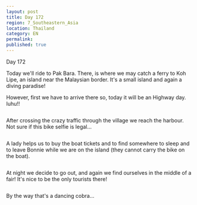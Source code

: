 ```yaml
---
layout: post
title: Day 172
region: 7_Southeastern_Asia
location: Thailand
category: EN
permalink:
published: true
---
```


Day 172

Today we'll ride to Pak Bara. There, is where we may catch a ferry to Koh Lipe, an island near the Malaysian border. It's a small island and again a diving paradise!

However, first we have to arrive there so, today it will be an Highway day. Iuhu!!

<p><a
href="https://lh3.googleusercontent.com/0N7Mvn73bqBrdr_TTsz_L8x7m5kInrQDSP9ik-ZkjwFmBPG7jc9oI4zz_X8ltlJfPPnktuSv6CnqVqlBP_eOf6Gic6WhD3c8D-BNTXQg4x5sTaBgbZ9lcNUDaknsvZMpvO7mA1ru9WOgcKjMJa3hz55HJDXiK29sFhK1NaO42ouIIhrW4FKtpBFfu8Prid60jhUCdYG-5K3EkSY7KDN8fzmf6MOCN2zlFDnseB2A2d8XxoeRuJ0mpvUyMPh2P2rkD7F592K01KUeizdDbEl6m75vSfl88C911I0cha78jQzk8U7N5UMXW8Q9XuVyUcWaQA8L9MjCdEXzCyk8BjGShoLoB0fn1pzYfm3HMVdYkDZbBjB3jH_pRMRoANQx01lIWSJTyB1-g4M7FkA8x_1eZZHtd5h9CIWjsDDeSaMbOLEffUmsJBibhWUkZjbsJn62QbmuS_mWC8WW4HejJejaGVhTVUj5_tqfssmiZ96_anXOoCnzHrcww4tAsGnCu2DRfocwWa5t3aCxFYgbYrD5biyCKY9JNIbMnsWIDW0JhwXgLdb91g1HSSikGNVpkRm0JALnvNc2pvTCKH92huByT9gy6i3LpbXOs6jzWd6vo39Vxj36rky7rraUYt8nevhNqdiCeyfxZ0pbGgJHcu451s2z454Ex7qcrcpBrGHHEDARmEQbrJ2ibm4Cq0Wv96ABOci-psiH7416va2eWXE=w836-h627-no"><img 
src="https://lh3.googleusercontent.com/0N7Mvn73bqBrdr_TTsz_L8x7m5kInrQDSP9ik-ZkjwFmBPG7jc9oI4zz_X8ltlJfPPnktuSv6CnqVqlBP_eOf6Gic6WhD3c8D-BNTXQg4x5sTaBgbZ9lcNUDaknsvZMpvO7mA1ru9WOgcKjMJa3hz55HJDXiK29sFhK1NaO42ouIIhrW4FKtpBFfu8Prid60jhUCdYG-5K3EkSY7KDN8fzmf6MOCN2zlFDnseB2A2d8XxoeRuJ0mpvUyMPh2P2rkD7F592K01KUeizdDbEl6m75vSfl88C911I0cha78jQzk8U7N5UMXW8Q9XuVyUcWaQA8L9MjCdEXzCyk8BjGShoLoB0fn1pzYfm3HMVdYkDZbBjB3jH_pRMRoANQx01lIWSJTyB1-g4M7FkA8x_1eZZHtd5h9CIWjsDDeSaMbOLEffUmsJBibhWUkZjbsJn62QbmuS_mWC8WW4HejJejaGVhTVUj5_tqfssmiZ96_anXOoCnzHrcww4tAsGnCu2DRfocwWa5t3aCxFYgbYrD5biyCKY9JNIbMnsWIDW0JhwXgLdb91g1HSSikGNVpkRm0JALnvNc2pvTCKH92huByT9gy6i3LpbXOs6jzWd6vo39Vxj36rky7rraUYt8nevhNqdiCeyfxZ0pbGgJHcu451s2z454Ex7qcrcpBrGHHEDARmEQbrJ2ibm4Cq0Wv96ABOci-psiH7416va2eWXE=w836-h627-no" class="oversize" alt=""></a></p>

After crossing the crazy traffic through the village we reach the harbour. Not sure if this bike selfie is legal...

<p><a
href="https://lh3.googleusercontent.com/VrHpcD1pYQksr7FiXysIqby--bwJiVHVXvT2rCqWoYYRp-iIzom1xVdJBT-36zV3J_Tgr4BCtY5wb-ObXQZcT9vWdZZSE6xiWYvpcBDaaH626EiUsaaHGJVuJqOfDcfR2PwpIUfwn2-Tql9P2eDxJJsSVryJ1e2_llqX5x7bYa0K7bHOK84VWNIRzGnmU7yPv66Hm3Iud32fxh8osIbqitnRVom3FXf4XBaq5UOZsQ-2KO9FoT8ZLCh7gLyEzLiIUx3uqfackglbClKQea5bi4eWFu9f0Vrd-kfuKTmVmCzJ3SWnY4MMku0jjhz7M9-iDHiucG01luQIJRdjdJ2pKn6wwulZrkG9mNTk5ujO6roW0OxDDcH__LPtTo-HDIQPr03GHOxlFkk3MHKDjzNz0_Etgrry816ReQL2VIX7P3e8Ry58QEpgqexI6bkyunTx3B7KJRb1Ux32Fivl0tE21RpqzP6LD3SO9dBxpkc6icTYdEhvdyG-ZBvZUcYZ5VjmP79lpTU67c5aCB8DFUegqqlOejtHDEYkLcMDCh5B7Vg56EhG02B2z_1Ampi9RAFsGn9ETIreFsjVOJzMiBn4jFS7ovoVoXrz6mqQDMeakM7ytJHsgjsMf18bxrPCWBaOGrMBeMrzvK98-mn9mJgYZbT847WlpnkYH0OxvLYXTJo0RErdFGwwDJS2rLDnmGcIVyPlLVhVHcCIttSwzVE=w471-h627-no"><img 
src="https://lh3.googleusercontent.com/VrHpcD1pYQksr7FiXysIqby--bwJiVHVXvT2rCqWoYYRp-iIzom1xVdJBT-36zV3J_Tgr4BCtY5wb-ObXQZcT9vWdZZSE6xiWYvpcBDaaH626EiUsaaHGJVuJqOfDcfR2PwpIUfwn2-Tql9P2eDxJJsSVryJ1e2_llqX5x7bYa0K7bHOK84VWNIRzGnmU7yPv66Hm3Iud32fxh8osIbqitnRVom3FXf4XBaq5UOZsQ-2KO9FoT8ZLCh7gLyEzLiIUx3uqfackglbClKQea5bi4eWFu9f0Vrd-kfuKTmVmCzJ3SWnY4MMku0jjhz7M9-iDHiucG01luQIJRdjdJ2pKn6wwulZrkG9mNTk5ujO6roW0OxDDcH__LPtTo-HDIQPr03GHOxlFkk3MHKDjzNz0_Etgrry816ReQL2VIX7P3e8Ry58QEpgqexI6bkyunTx3B7KJRb1Ux32Fivl0tE21RpqzP6LD3SO9dBxpkc6icTYdEhvdyG-ZBvZUcYZ5VjmP79lpTU67c5aCB8DFUegqqlOejtHDEYkLcMDCh5B7Vg56EhG02B2z_1Ampi9RAFsGn9ETIreFsjVOJzMiBn4jFS7ovoVoXrz6mqQDMeakM7ytJHsgjsMf18bxrPCWBaOGrMBeMrzvK98-mn9mJgYZbT847WlpnkYH0OxvLYXTJo0RErdFGwwDJS2rLDnmGcIVyPlLVhVHcCIttSwzVE=w471-h627-no" class="oversize" alt=""></a></p>

A lady helps us to buy the boat tickets and to find somewhere to sleep and to leave Bonnie while we are on the island (they cannot carry the bike on the boat).

<p><a
href="https://lh3.googleusercontent.com/CeARkMMyrE3rg14RvA1aYuEfI1b-n9EF9t5wq05yEAIRfR1K5n2_1map3Mdz3Fnp1-kXZZpt4L7xVZqgJSyzeCTUHBgrxqQ7NnK2_C5_Jjrsf3WhL5EkWugcDyjizpkVMnpViBYIf05GQ-CemixhuCwNCLRxssfWwHRzhB3GuAkZMafHe8604nQ1xl50DxUTe01UOsecgd1kjIrezMn8cxhtkj9uvLqaUJdsnMErQbKvpZLcGFldR4p1XusU7aPuHoDKtODFDJ_rcjQIv5Dw_CBeJprm2gC8WKClBEwPHs7-TG2ZrOLN_T-sNaRTkOj2PR9aZ6pMThYaqreFUOuvle2auxxawOdrfn_6zVYXEyb1GnKP9XQ2nSt613uMuJ0Tju8is1e7z3Mdf-GVXnn_VpZ514T9M9F3lZ4Auyipig1nHpunVZbaY8HF6ZmQ6cWO2LS99Pmc09_4VkMx2iKlEoZWCvduBlTvlgMtdvrNb5u_OdJAyTRux9QUb4qtMalpxKfJoOLaThlwSaCZ3izx_lbaTkHzT9n2i0phvgkmuLuevS0UHDF5LtCnU26D5SMk65s3VDtGYnCq8i3n9dPLvDZzExZTIKS4RxD-yip6Jjy1IOEFPQUb-f9y9Y3CGIj0Ub6R5Is604rEiOyk9dXVdjqcDr8MUoImVj2GpGVav-a_JdDdz4ZTGLdmVMzlFxNh_nnkIKmSg_oU0eQNa-I=w836-h627-no"><img 
src="https://lh3.googleusercontent.com/CeARkMMyrE3rg14RvA1aYuEfI1b-n9EF9t5wq05yEAIRfR1K5n2_1map3Mdz3Fnp1-kXZZpt4L7xVZqgJSyzeCTUHBgrxqQ7NnK2_C5_Jjrsf3WhL5EkWugcDyjizpkVMnpViBYIf05GQ-CemixhuCwNCLRxssfWwHRzhB3GuAkZMafHe8604nQ1xl50DxUTe01UOsecgd1kjIrezMn8cxhtkj9uvLqaUJdsnMErQbKvpZLcGFldR4p1XusU7aPuHoDKtODFDJ_rcjQIv5Dw_CBeJprm2gC8WKClBEwPHs7-TG2ZrOLN_T-sNaRTkOj2PR9aZ6pMThYaqreFUOuvle2auxxawOdrfn_6zVYXEyb1GnKP9XQ2nSt613uMuJ0Tju8is1e7z3Mdf-GVXnn_VpZ514T9M9F3lZ4Auyipig1nHpunVZbaY8HF6ZmQ6cWO2LS99Pmc09_4VkMx2iKlEoZWCvduBlTvlgMtdvrNb5u_OdJAyTRux9QUb4qtMalpxKfJoOLaThlwSaCZ3izx_lbaTkHzT9n2i0phvgkmuLuevS0UHDF5LtCnU26D5SMk65s3VDtGYnCq8i3n9dPLvDZzExZTIKS4RxD-yip6Jjy1IOEFPQUb-f9y9Y3CGIj0Ub6R5Is604rEiOyk9dXVdjqcDr8MUoImVj2GpGVav-a_JdDdz4ZTGLdmVMzlFxNh_nnkIKmSg_oU0eQNa-I=w836-h627-no" class="oversize" alt=""></a></p>

At night we decide to go out, and again we find ourselves in the middle of a fair! It's nice to be the only tourists there!

<p><a
href="https://lh3.googleusercontent.com/Xd4jD-KnMDvGn7m5m5KctamWLTcmYkTXHLnNJZ9BXPms5dcBUKul96mALwJdpiDUkQ6c53qGAp0MvGO5Rl4ihv2qjo66i1v4wKvFfUCFH8RMEoxEUbvz1aAY1qsU9-1vJ3uPNUoOFgag--NxjwJuCrfpg1SA_NzoS_wSzZXvDxN8Ut1UookfExfE1jQlDDm4UQztyeBkXZQfrVIVD5jjL87sja8xYplN8IHt3K0saiVta22fsh-0BgksSe4t8yk4g6VzO1VUh6RWDydyXvh4I5YC4Z4121eeFu2JNnRuIBKPaWYaKfHrjmQp-w6sBlkcAb1j6AXxvYlHgUv8Aba18PXrxUpd8kAZLwrbb1ozRdzVVRVFMTbZphO4nlNMTml81PVFtvFajK_9ZZvCSSSTXtPiQkFHXxeOZ8xoAmipfXOLnpdS3QCqJJN2Fwy2_zE_e94xYYmZ83C2sB3c9N9a6S_Qevk6mn2B69KahaIsHpWVoyiALx6dDwunK-Jhlsp5KzebUcga2h_LK1TxUSw633vV_sxCIBnq4yspUJ74PTXPC1fnFVlATMW4CDbFv2Uqe2Nf8rp_FLWpzu1RZsjusPqZ1mWXrdFwctVhGfFjNLgVRb86E_9BxARFyHEsPEZOUsYbScSI6JPoDDIurYi_yGzlXdJ3iEDVNhc8ysBBRFfCxKrwAU9FrYYeXvaibwg4UqnioGYefBNszkGXs5M=w836-h627-no"><img 
src="https://lh3.googleusercontent.com/Xd4jD-KnMDvGn7m5m5KctamWLTcmYkTXHLnNJZ9BXPms5dcBUKul96mALwJdpiDUkQ6c53qGAp0MvGO5Rl4ihv2qjo66i1v4wKvFfUCFH8RMEoxEUbvz1aAY1qsU9-1vJ3uPNUoOFgag--NxjwJuCrfpg1SA_NzoS_wSzZXvDxN8Ut1UookfExfE1jQlDDm4UQztyeBkXZQfrVIVD5jjL87sja8xYplN8IHt3K0saiVta22fsh-0BgksSe4t8yk4g6VzO1VUh6RWDydyXvh4I5YC4Z4121eeFu2JNnRuIBKPaWYaKfHrjmQp-w6sBlkcAb1j6AXxvYlHgUv8Aba18PXrxUpd8kAZLwrbb1ozRdzVVRVFMTbZphO4nlNMTml81PVFtvFajK_9ZZvCSSSTXtPiQkFHXxeOZ8xoAmipfXOLnpdS3QCqJJN2Fwy2_zE_e94xYYmZ83C2sB3c9N9a6S_Qevk6mn2B69KahaIsHpWVoyiALx6dDwunK-Jhlsp5KzebUcga2h_LK1TxUSw633vV_sxCIBnq4yspUJ74PTXPC1fnFVlATMW4CDbFv2Uqe2Nf8rp_FLWpzu1RZsjusPqZ1mWXrdFwctVhGfFjNLgVRb86E_9BxARFyHEsPEZOUsYbScSI6JPoDDIurYi_yGzlXdJ3iEDVNhc8ysBBRFfCxKrwAU9FrYYeXvaibwg4UqnioGYefBNszkGXs5M=w836-h627-no" class="oversize" alt=""></a></p>

By the way that's a dancing cobra...

<p><a
href="https://lh3.googleusercontent.com/ygvDd8067_yU41Y7kv6UhFpiTysUkGDZjqwUvDCGvV3mo2fOfbcVn5rNtdPsUJubUn8R8JO1XAnv96J_Ua-AVRuEmezf9JYLbrcv0Hsw8vWL9fctSePBKG2hC3AW3rD0A1O-n9VkjdtfXYzvgQ_ZMSDV-FqhunmeBCHElvv-2GIytMpH9jO1WpIUnxU8y_CrsnhHpWQa1NyRNPTPW_-h7hB3sn5b8RkUZoQakIRM76czEuWEkNBjtjhjELLdssaAWSXMKDy4egZ8BmmQ2hDjJTYJTQ2PIt683viFt74TSg18LyfVWWo979pljTBRZcRT_X4rLzxKUb1b9RtvWZo4BDMDYQXG-UGbFLWl7iFhabcEoLGKy8tbHdQl-jdLlbHrIgNdPxJceSuRsUkPDUo8WSx69bZEckKj5Gp4HpQ6VUjTAX2b5aUiUWWF5y1Mh37hkNHD1-dGhJ8dRhrXZNzhfQRUwv2Kp-w4Ya4TaGJPC72hngPShtGOV_DVCHRmVhWyQhW2-g6KVqkBjQmnr5tWC6-2sWytDwe24Ba3bAOr1xcYS8Z7v42k38weImpWAe-GGZwAM7cfBhaF5K3yBh0o6JlLbegdBHT12khsO1kAKNjIV-qkZno-8CykRnI8kEPfQ5WDJ7u9R5GXUK3qNznTff8T_RW38xpMsmSb01rlAbbbNnt6cXa7H_a45m4NrVygvaTt2K7SFPOAD-lX-BY=w353-h627-k-no"><img 
src="https://lh3.googleusercontent.com/ygvDd8067_yU41Y7kv6UhFpiTysUkGDZjqwUvDCGvV3mo2fOfbcVn5rNtdPsUJubUn8R8JO1XAnv96J_Ua-AVRuEmezf9JYLbrcv0Hsw8vWL9fctSePBKG2hC3AW3rD0A1O-n9VkjdtfXYzvgQ_ZMSDV-FqhunmeBCHElvv-2GIytMpH9jO1WpIUnxU8y_CrsnhHpWQa1NyRNPTPW_-h7hB3sn5b8RkUZoQakIRM76czEuWEkNBjtjhjELLdssaAWSXMKDy4egZ8BmmQ2hDjJTYJTQ2PIt683viFt74TSg18LyfVWWo979pljTBRZcRT_X4rLzxKUb1b9RtvWZo4BDMDYQXG-UGbFLWl7iFhabcEoLGKy8tbHdQl-jdLlbHrIgNdPxJceSuRsUkPDUo8WSx69bZEckKj5Gp4HpQ6VUjTAX2b5aUiUWWF5y1Mh37hkNHD1-dGhJ8dRhrXZNzhfQRUwv2Kp-w4Ya4TaGJPC72hngPShtGOV_DVCHRmVhWyQhW2-g6KVqkBjQmnr5tWC6-2sWytDwe24Ba3bAOr1xcYS8Z7v42k38weImpWAe-GGZwAM7cfBhaF5K3yBh0o6JlLbegdBHT12khsO1kAKNjIV-qkZno-8CykRnI8kEPfQ5WDJ7u9R5GXUK3qNznTff8T_RW38xpMsmSb01rlAbbbNnt6cXa7H_a45m4NrVygvaTt2K7SFPOAD-lX-BY=w353-h627-k-no" class="oversize" alt=""></a></p>




